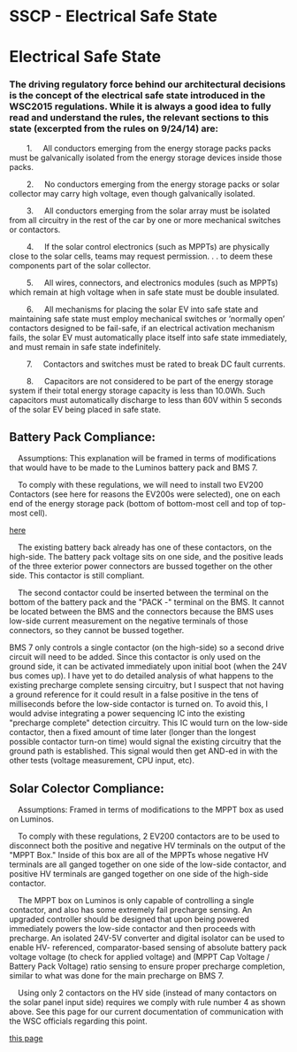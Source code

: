 # SSCP - Electrical Safe State

# Electrical Safe State

### The driving regulatory force behind our architectural decisions is the concept of the electrical safe state introduced in the WSC2015 regulations. While it is always a good idea to fully read and understand the rules, the relevant sections to this state (excerpted from the rules on 9/24/14) are:

[](#h.x7m8yeoefeui)

        1.     All conductors emerging from the energy storage packs packs must be galvanically isolated from the energy storage devices inside those packs.

        2.     No conductors emerging from the energy storage packs or solar collector may carry high voltage, even though galvanically isolated.

        3.     All conductors emerging from the solar array must be isolated from all circuitry in the rest of the car by one or more mechanical switches or contactors.

        4.     If the solar control electronics (such as MPPTs) are physically close to the solar cells, teams may request permission. . . to deem these components part of the solar collector.

        5.     All wires, connectors, and electronics modules (such as MPPTs) which remain at high voltage when in safe state must be double insulated.

        6.     All mechanisms for placing the solar EV into safe state and maintaining safe state must employ mechanical switches or ‘normally open’ contactors designed to be fail-safe, if an electrical activation mechanism fails, the solar EV must automatically place itself into safe state immediately, and must remain in safe state indefinitely.

        7.     Contactors and switches must be rated to break DC fault currents.

        8.     Capacitors are not considered to be part of the energy storage system if their total energy storage capacity is less than 10.0Wh. Such capacitors must automatically discharge to less than 60V within 5 seconds of the solar EV being placed in safe state.

## Battery Pack Compliance: 

[](#h.hdu64klb4o3w)

    Assumptions: This explanation will be framed in terms of modifications that would have to be made to the Luminos battery pack and BMS 7.  

    To comply with these regulations, we will need to install two EV200 Contactors (see here for reasons the EV200s were selected), one on each end of the energy storage pack (bottom of bottom-most cell and top of top-most cell). 

[ here](/home/sscp-2014-2015/electrical-2014-2015/electrical-planning/contactor-selection)

    The existing battery back already has one of these contactors, on the high-side. The battery pack voltage sits on one side, and the positive leads of the three exterior power connectors are bussed together on the other side. This contactor is still compliant. 

    The second contactor could be inserted between the terminal on the bottom of the battery pack and the "PACK -" terminal on the BMS. It cannot be located between the BMS and the connectors because the BMS uses low-side current measurement on the negative terminals of those connectors, so they cannot be bussed together. 

BMS 7 only controls a single contactor (on the high-side) so a second drive circuit will need to be added. Since this contactor is only used on the ground side, it can be activated immediately upon initial boot (when the 24V bus comes up). I have yet to do detailed analysis of what happens to the existing precharge complete sensing circuitry, but I suspect that not having a ground reference for it could result in a false positive in the tens of milliseconds before the low-side contactor is turned on. To avoid this, I would advise integrating a power sequencing IC into the existing "precharge complete" detection circuitry. This IC would turn on the low-side contactor, then a fixed amount of time later (longer than the longest possible contactor turn-on time) would signal the existing circuitry that the ground path is established. This signal would then get AND-ed in with the other tests (voltage measurement, CPU input, etc). 

## Solar Colector Compliance:

[](#h.gsts93hcapoi)

    Assumptions: Framed in terms of modifications to the MPPT box as used on Luminos.

    To comply with these regulations, 2 EV200 contactors are to be used to disconnect both the positive and negative HV terminals on the output of the "MPPT Box." Inside of this box are all of the MPPTs whose negative HV terminals are all ganged together on one side of the low-side contactor, and positive HV terminals are ganged together on one side of the high-side contactor. 

    The MPPT box on Luminos is only capable of controlling a single contactor, and also has some extremely fail precharge sensing. An upgraded controller should be designed that upon being powered immediately powers the low-side contactor and then proceeds with precharge. An isolated 24V-5V converter and digital isolator can be used to enable HV- referenced, comparator-based sensing of absolute battery pack voltage voltage (to check for applied voltage) and (MPPT Cap Voltage / Battery Pack Voltage) ratio sensing to ensure proper precharge completion, similar to what was done for the main precharge on BMS 7.

    Using only 2 contactors on the HV side (instead of many contactors on the solar panel input side) requires we comply with rule number 4 as shown above. See this page for our current documentation of communication with the WSC officials regarding this point. 

[ this page](/home/sscp-2014-2015/electrical-2014-2015/electrical-planning/array-definition)

